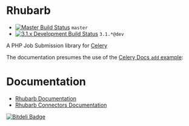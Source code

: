Rhubarb
=======
 - [![Master Build Status](https://secure.travis-ci.org/zircote/Rhubarb.png?branch=master)](http://travis-ci.org/zircote/Rhubarb) `master`
 - [![3.1.x Development Build Status](https://api.travis-ci.org/zircote/Rhubarb.png?branch=3.1)](http://travis-ci.org/zircote/Rhubarb) `3.1.*@dev`

A PHP Job Submission library for [Celery](http://celeryproject.org/)

The documentation presumes the use of the [Celery Docs `add` example](http://docs.celeryproject.org/en/latest/getting-started/first-steps-with-celery.html#application):

Documentation
=============

 - [Rhubarb Documentation](docs/)
 - [Rhubarb Connectors Documentation](docs/connectors/)


[![Bitdeli Badge](https://d2weczhvl823v0.cloudfront.net/zircote/rhubarb/trend.png)](https://bitdeli.com/free "Bitdeli Badge")

